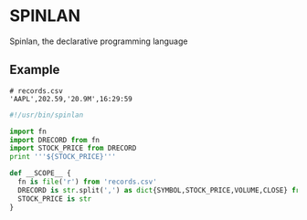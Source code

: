 # SPINLAN
Spinlan, the declarative programming language 

## Example

```code
# records.csv
'AAPL',202.59,'20.9M',16:29:59

```


```python 
#!/usr/bin/spinlan

import fn
import DRECORD from fn
import STOCK_PRICE from DRECORD
print '''${STOCK_PRICE}'''

def __SCOPE__ {
  fn is file('r') from 'records.csv'
  DRECORD is str.split(',') as dict{SYMBOL,STOCK_PRICE,VOLUME,CLOSE} from fn.readlines()
  STOCK_PRICE is str
}

```
